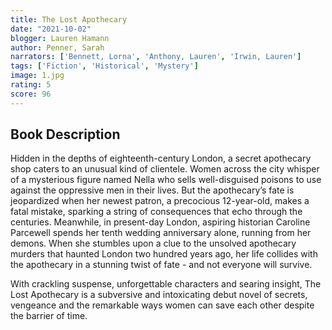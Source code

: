 ```yaml
---
title: The Lost Apothecary 
date: "2021-10-02"
blogger: Lauren Hamann
author: Penner, Sarah
narrators: ['Bennett, Lorna', 'Anthony, Lauren', 'Irwin, Lauren']
tags: ['Fiction', 'Historical', 'Mystery']
image: 1.jpg
rating: 5
score: 96
---
```



## Book Description

Hidden in the depths of eighteenth-century London, a secret apothecary shop caters to an unusual kind of clientele. Women across the city whisper of a mysterious figure named Nella who sells well-disguised poisons to use against the oppressive men in their lives. But the apothecary’s fate is jeopardized when her newest patron, a precocious 12-year-old, makes a fatal mistake, sparking a string of consequences that echo through the centuries.
Meanwhile, in present-day London, aspiring historian Caroline Parcewell spends her tenth wedding anniversary alone, running from her demons. When she stumbles upon a clue to the unsolved apothecary murders that haunted London two hundred years ago, her life collides with the apothecary in a stunning twist of fate - and not everyone will survive.

With crackling suspense, unforgettable characters and searing insight, The Lost Apothecary is a subversive and intoxicating debut novel of secrets, vengeance and the remarkable ways women can save each other despite the barrier of time.